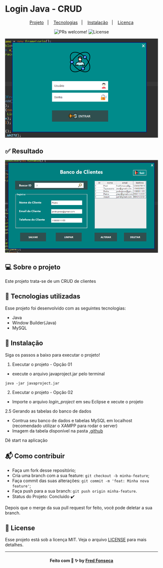 # Login Java - CRUD

<p align="center">
  <a href="#-sobre-o-projeto">Projeto</a>&nbsp;&nbsp;&nbsp;|&nbsp;&nbsp;&nbsp;
  <a href="#-tecnologias-utilizadas">Tecnologias</a>&nbsp;&nbsp;&nbsp;|&nbsp;&nbsp;&nbsp;
  <a href="#-instalação">Instalação</a>&nbsp;&nbsp;&nbsp;|&nbsp;&nbsp;&nbsp;
  <a href="#-license">Licença</a>
</p>

<p align="center">
 <img src="https://img.shields.io/static/v1?label=PRs&message=welcome&color=49AA26&labelColor=000000" alt="PRs welcome!" />

  <img alt="License" src="https://img.shields.io/static/v1?label=license&message=MIT&color=49AA26&labelColor=000000">
</p>

<div align="center">
  <img src=".github/sr-img.png">
</div>

## :white_check_mark: Resultado

<div align="center">
  <img src=".github/sr-img-2.png">
</div>

## 💻 Sobre o projeto

Este projeto trata-se de um CRUD de clientes

## 🚀 Tecnologias utilizadas

Esse projeto foi desenvolvido com as seguintes tecnologias:
- Java
- Window Builder(Java)
- MySQL
 
## 💾 Instalação

Siga os passos a baixo para executar o projeto!

1. Executar o projeto - Opção 01

- execute o arquivo javaproject.jar pelo terminal

```
java -jar javaproject.jar
```

2. Executar o projeto - Opção 02

- Importe o arquivo *login_project* em seu Eclipse e xecute o projeto

2.5 Gerando as tabelas do banco de dados

- Contrua seu banco de dados e tabelas MySQL em localhost (recomendado utilizar o XAMPP para rodar o server)
- Imagem da tabela disponível na pasta [.github](.github)

Dê start na aplicação

## 📬 Como contribuir

- Faça um fork desse repositório;
- Cria uma branch com a sua feature: `git checkout -b minha-feature`;
- Faça commit das suas alterações: `git commit -m 'feat: Minha nova feature'`;
- Faça push para a sua branch: `git push origin minha-feature`.
- Status do Projeto: Concluido :heavy_check_mark:


Depois que o merge da sua pull request for feito, você pode deletar a sua branch.


## 📝 License

Esse projeto está sob a licença MIT. Veja o arquivo [LICENSE](LICENSE) para mais detalhes.

---
<h4 align="center">
    Feito com 💙 ✨ by <a href="https://github.com/freddcf" target="_blank">Fred Fonseca</a>
</h4>
